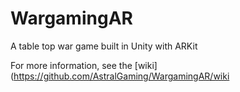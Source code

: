 # WargamingAR
A table top war game built in Unity with ARKit

For more information, see the [wiki](https://github.com/AstralGaming/WargamingAR/wiki
